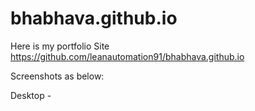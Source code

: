 # bhabhava.github.io

Here is my portfolio Site
https://github.com/leanautomation91/bhabhava.github.io

Screenshots as below:

Desktop -


